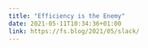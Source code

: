 ```yaml
---
title: "Efficiency is the Enemy"
date: 2021-05-11T10:34:36+01:00
link: https://fs.blog/2021/05/slack/
---
```

